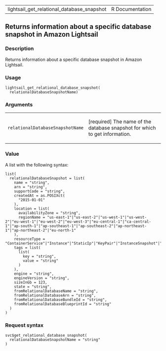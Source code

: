 <table style="width: 100%;">
<tbody>
<tr class="odd">
<td>lightsail_get_relational_database_snapshot</td>
<td style="text-align: right;">R Documentation</td>
</tr>
</tbody>
</table>

## Returns information about a specific database snapshot in Amazon Lightsail

### Description

Returns information about a specific database snapshot in Amazon
Lightsail.

### Usage

    lightsail_get_relational_database_snapshot(
      relationalDatabaseSnapshotName)

### Arguments

<table>
<colgroup>
<col style="width: 35%" />
<col style="width: 65%" />
</colgroup>
<tbody>
<tr class="odd">
<td><code
id="lightsail_get_relational_database_snapshot_:_relationalDatabaseSnapshotName">relationalDatabaseSnapshotName</code></td>
<td><p>[required] The name of the database snapshot for which to get
information.</p></td>
</tr>
</tbody>
</table>

### Value

A list with the following syntax:

    list(
      relationalDatabaseSnapshot = list(
        name = "string",
        arn = "string",
        supportCode = "string",
        createdAt = as.POSIXct(
          "2015-01-01"
        ),
        location = list(
          availabilityZone = "string",
          regionName = "us-east-1"|"us-east-2"|"us-west-1"|"us-west-2"|"eu-west-1"|"eu-west-2"|"eu-west-3"|"eu-central-1"|"ca-central-1"|"ap-south-1"|"ap-southeast-1"|"ap-southeast-2"|"ap-northeast-1"|"ap-northeast-2"|"eu-north-1"
        ),
        resourceType = "ContainerService"|"Instance"|"StaticIp"|"KeyPair"|"InstanceSnapshot"|"Domain"|"PeeredVpc"|"LoadBalancer"|"LoadBalancerTlsCertificate"|"Disk"|"DiskSnapshot"|"RelationalDatabase"|"RelationalDatabaseSnapshot"|"ExportSnapshotRecord"|"CloudFormationStackRecord"|"Alarm"|"ContactMethod"|"Distribution"|"Certificate"|"Bucket",
        tags = list(
          list(
            key = "string",
            value = "string"
          )
        ),
        engine = "string",
        engineVersion = "string",
        sizeInGb = 123,
        state = "string",
        fromRelationalDatabaseName = "string",
        fromRelationalDatabaseArn = "string",
        fromRelationalDatabaseBundleId = "string",
        fromRelationalDatabaseBlueprintId = "string"
      )
    )

### Request syntax

    svc$get_relational_database_snapshot(
      relationalDatabaseSnapshotName = "string"
    )
